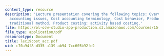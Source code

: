 ```yaml
---
content_type: resource
description: 'Lecture presentation covering the following topics: Overview of managerial
  accounting issues, Cost accounting terminology, Cost behavior, Product costing:
  traditional method, Product costing: activity based costing.'
file: https://ol-ocw-studio-app-production.s3.amazonaws.com/courses/15-501-introduction-to-financial-and-managerial-accounting-spring-2004/c70a94f8d335a139ab947cc605b92fe2_lec19cost_acc.pdf
file_type: application/pdf
resourcetype: Document
title: lec19cost_acc.pdf
uid: c70a94f8-d335-a139-ab94-7cc605b92fe2
---
```

